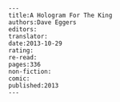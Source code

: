 
    ---
    title:A Hologram For The King
    authors:Dave Eggers
    editors:
    translator:
    date:2013-10-29
    rating:
    re-read:
    pages:336
    non-fiction:
    comic:
    published:2013
    ---

    